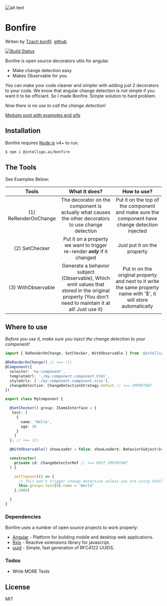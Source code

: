 ![alt text](https://i.imgur.com/fRpDEDh.png)             

# Bonfire

Writen by [Tzach bonfil](https://tzachbonfilportfolio.web.app/). [github](https://github.com/tzachbon)

[![Build Status](https://travis-ci.org/joemccann/dillinger.svg?branch=master)](https://travis-ci.org/joemccann/dillinger)

Bonfire is open source decorators utils for angular.

- Make change detection easy
- Makes Observable for you

You can make your code cleaner and simpler with adding just 2 decorators to your code.
We know that angular change detection is not simple if you want it to be officiant. So I made Bonfire.
Simple solution to hard problem.

_Now there is no use to call the change detection!_

[Meduim post with examples and gifs](https://medium.com/@tzachbonfil/bonfire-its-easy-to-make-your-app-better-84350b6e24e7)

## Installation

Bonfire requires [Node.js](https://nodejs.org/) v4+ to run.

```sh
$ npm i @intelligo.ai/bonfire
```


## The Tools
See Examples Below:

| Tools | What it does?  | How to use?  |
| :-----: | :-: | :-: |
| (1) ReRenderOnChange | The decorator on the component is actually what causes the other decorators to use change detection | Put it on the top of the component and make sure the component have change detection injected |
| (2) SetChecker | Put it on a property we want to trigger re-render ***only*** if it changed | Just put it on the property |
| (3) WithObservable | Generate a behavior subject (Observable), Which emit values that stored in the original property (You don't need to maintain it at all! Just use it) | Put in on the original property and next to it write the same property name with '$', it will store automatically |


## Where to use

_Before you use it, make sure you inject the change detection to your component!_

```typescript
import { ReRenderOnChange, SetChecker, WithObservable } from '@intelligo.ai/bonfire';

@ReRenderOnChange() // <== (1)
@Component({
  selector: 'my-component',
  templateUrl: './my-component.component.html',
  styleUrls: ['./my-component.component.scss'],
  changeDetection: ChangeDetectionStrategy.OnPush // <== IMPORTANT
})

export class MyComponent {

  @SetChecker() group: ISomeInterface = {
   test: [
     {
       name: 'Hello',
       age: 30
     }
    ]
  }; // <== (2)

  @WithObservable() showLoader = false; showLoader$: BehaviorSubject<boolean>; // <== (3)

  constructor(
    private cd: ChangeDetectorRef // <== MOST IMPORTANT
  ) {

    setTimeout(() => {
      // This won't trigger change detection unless you are using SetChecker :-)
      this.groups.test[0].name = 'World'
    },5000)

  }
}
```

### Dependencies

Bonfire uses a number of open source projects to work properly:

- [Angular](https://angular.io/) - Platform for building mobile and desktop web applications.
- [Rxjs](https://rxjs-dev.firebaseapp.com/) - Reactive extensions library for javascript.
- [uuid](https://www.npmjs.com/package/uuid) - Simple, fast generation of RFC4122 UUIDS.

### Todos

- Write MORE Tests

## License

MIT

[//]: # "These are reference links used in the body of this note and get stripped out when the markdown processor does its job. There is no need to format nicely because it shouldn't be seen. Thanks SO - http://stackoverflow.com/questions/4823468/store-comments-in-markdown-syntax"
